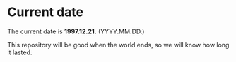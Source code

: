 # Current date

The current date is **1997.12.21.** (YYYY.MM.DD.)

This repository will be good when the world ends, so we will know how long it lasted.